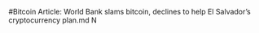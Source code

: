 #Bitcoin
Article: World Bank slams bitcoin, declines to help El Salvador’s cryptocurrency plan.md N
